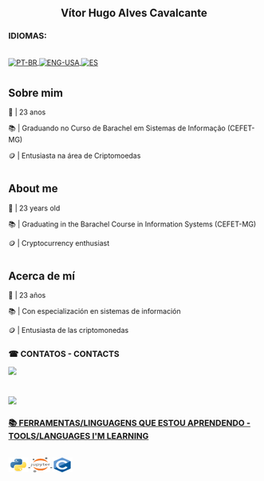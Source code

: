 <div align="center">
  <h2> Vítor Hugo Alves Cavalcante </h2>
</div>

<h3>IDIOMAS: </h3>
<div style="display: inline_block"><br>
  <a href="https://github.com/vitorhugocav/vitorhugocav/blob/main/README.md#-sobre-mim-" style = "decoration: none">
  <img align="center" alt="PT-BR" height="30" width="40" src="https://upload.wikimedia.org/wikipedia/commons/thumb/0/05/Flag_of_Brazil.svg/1000px-Flag_of_Brazil.svg.png" />
  </a>
  <a href="https://github.com/vitorhugocav/vitorhugocav/blob/main/README.md#-about-me-" style = "decoration: none">
  <img align="center" alt="ENG-USA" height="30" width="40" src="https://img.freepik.com/vetores-gratis/fundo-de-bandeira-americana-grunge-design-plano_23-2149403293.jpg" />
  </a>
  <a href="https://github.com/vitorhugocav/vitorhugocav/blob/main/README.md#-acerca-de-mi" style = "decoration: none">
  <img align="center" alt="ES" height="30" width="40" src="https://upload.wikimedia.org/wikipedia/commons/thumb/9/9a/Flag_of_Spain.svg/255px-Flag_of_Spain.svg.png" />
  </a>

</div>

# 

<h2> Sobre mim </h2>

🧁 |  23 anos

📚 | Graduando no Curso de Barachel em Sistemas de Informação (CEFET-MG)

🪙 | Entusiasta na área de Criptomoedas

#
<h2> About me </h2>

🧁 |  23 years old

📚 | Graduating in the Barachel Course in Information Systems (CEFET-MG)

🪙 | Cryptocurrency enthusiast

# 
<h2> Acerca de mí </h2>

🧁 |  23 años

📚 | Con especialización en sistemas de información

🪙 | Entusiasta de las criptomonedas

<div align="left">
  <h3> ☎ CONTATOS - CONTACTS</h3>
</div>

<a href = "mailto:vitorhugocav@gmail.com"><img loading="lazy" src="https://img.shields.io/badge/Gmail-D14836?style=for-the-badge&logo=gmail&logoColor=white" target="_blank"></a>

#

<div align="left">
  <a href="https://github.com/vitorhugocav/">
  <img height="160em" src="https://github-readme-stats.vercel.app/api/top-langs/?username=acsasilveira&layout=compact&langs_count=7&theme=rose"/>
</div>  


<div align="left">
  <h3>📚 FERRAMENTAS/LINGUAGENS QUE ESTOU APRENDENDO  - TOOLS/LANGUAGES I'M LEARNING</h3>
</div>
  <div style="display: inline_block"><br>
  <a href="https://python.org">
      <img align="center" alt="Python" height="30" width="40" src="https://github.com/devicons/devicon/blob/1119b9f84c0290e0f0b38982099a2bd027a48bf1/icons/python/python-original.svg" />
    </a>
    <a href="https://jupyter.org">
      <img align="center" alt="Jupyter" height="30" width="40" src="https://github.com/devicons/devicon/blob/1119b9f84c0290e0f0b38982099a2bd027a48bf1/icons/jupyter/jupyter-original-wordmark.svg" />
    </a>
  <img align="center" alt="C" height="30" width="40" src="https://github.com/devicons/devicon/blob/1119b9f84c0290e0f0b38982099a2bd027a48bf1/icons/c/c-original.svg" />
</div>
